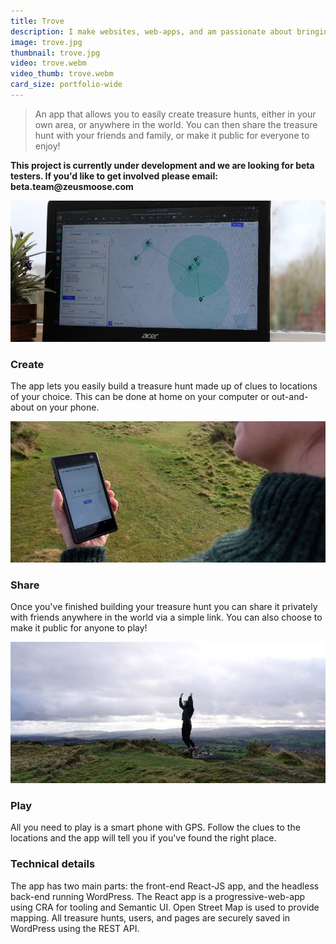```yaml
---
title: Trove
description: I make websites, web-apps, and am passionate about bringing web technologies into the real world.
image: trove.jpg
thumbnail: trove.jpg
video: trove.webm
video_thumb: trove.webm
card_size: portfolio-wide
---
```


> An app that allows you to easily create treasure hunts, either in your own area, or anywhere in the world. You can then share the treasure hunt with your friends and family, or make it public for everyone to enjoy!

<p class="highlightMessage"><b>This project is currently under development and we are looking for beta testers.
If you'd like to get involved please email: beta.team@zeusmoose.com</b></p>

<img class="min-section-image" alt="A computer screen showing markers on a map" src="/assets/images/trove_create.jpg">
<h3 class="min-section-heading">Create</h3>

<p>The app lets you easily build a treasure hunt made up of clues to locations of your choice. This can be done at home on your computer or out-and-about on your phone.</p>

<img class="min-section-image" src="/assets/images/trove_play.jpg" alt="A clue is displayed on a phone">
<h3 class="min-section-heading">Share</h3>
<p>Once you've finished building your treasure hunt you can share it privately with friends anywhere in the world via a simple link. You can also choose to make it public for anyone to play!</p>

<p><img class="min-section-image" src="/assets/images/trove_share.jpg" alt="A woman jumps for joy"></p>
<h3 class="min-section-heading">Play</h3>
<p>All you need to play is a smart phone with GPS. Follow the clues to the locations and the app will tell you if you've found the right place.</p>

### Technical details

The app has two main parts: the front-end React-JS app, and the headless back-end running WordPress.
The React app is a progressive-web-app using CRA for tooling and Semantic UI. Open Street Map is used to provide mapping.
All treasure hunts, users, and pages are securely saved in WordPress using the REST API.
